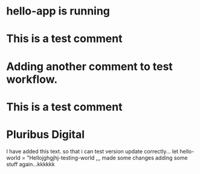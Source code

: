 # hello-app is running
# This is a test comment
# Adding another comment to test workflow.
# This is a test comment
# Pluribus Digital
I have added this text. so that i can test version update correctly...
let hello-world = "Hellojghgjhj-testing-world ,,, made some changes
adding some stuff again...kkkkkk